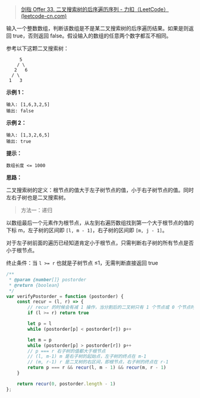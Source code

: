 > [剑指 Offer 33. 二叉搜索树的后序遍历序列 - 力扣（LeetCode） (leetcode-cn.com)](https://leetcode-cn.com/problems/er-cha-sou-suo-shu-de-hou-xu-bian-li-xu-lie-lcof/)

输入一个整数数组，判断该数组是不是某二叉搜索树的后序遍历结果。如果是则返回 true，否则返回 false。假设输入的数组的任意两个数字都互不相同。

 

参考以下这颗二叉搜索树：

         5
        / \
       2   6
      / \
     1   3

**示例 1：**

```
输入: [1,6,3,2,5]
输出: false
```



**示例 2：**

```
输入: [1,3,2,6,5]
输出: true
```




**提示：**

`数组长度 <= 1000`



**思路：**

二叉搜索树的定义：根节点的值大于左子树节点的值，小于右子树节点的值。同时左右子树也是二叉搜索树。

> 方法一：递归

以数组最后一个元素作为根节点，从左到右遍历数组找到第一个大于根节点的值的下标 m，左子树的区间即 `[l, m - 1]`，右子树的区间即 `[m, j - 1]`。

对于左子树前面的遍历已经知道肯定小于根节点，只需判断右子树的所有节点是否小于根节点。

终止条件：当 `l >= r` 也就是子树节点 ≤1，无需判断直接返回 true

```js
/**
 * @param {number[]} postorder
 * @return {boolean}
 */
var verifyPostorder = function (postorder) {
    const recur = (l, r) => {
        // recur 的时候会有减 1 操作，当分割后的二叉树只有 1 个节点或 0 个节点时，l 的值会大于 r
        if (l >= r) return true

        let p = l
        while (postorder[p] < postorder[r]) p++

        let m = p
        while (postorder[p] > postorder[r]) p++
        // p === r 右子树的值都大于根节点
        // (l, m-1) m 是右子树的起始点，左子树的终点在 m-1
        // (m, r-1) r 是二叉树的右区间，即根节点，右子树的终点在 r-1
        return p === r && recur(l, m - 1) && recur(m, r - 1)
    }

    return recur(0, postorder.length - 1)
};
```

